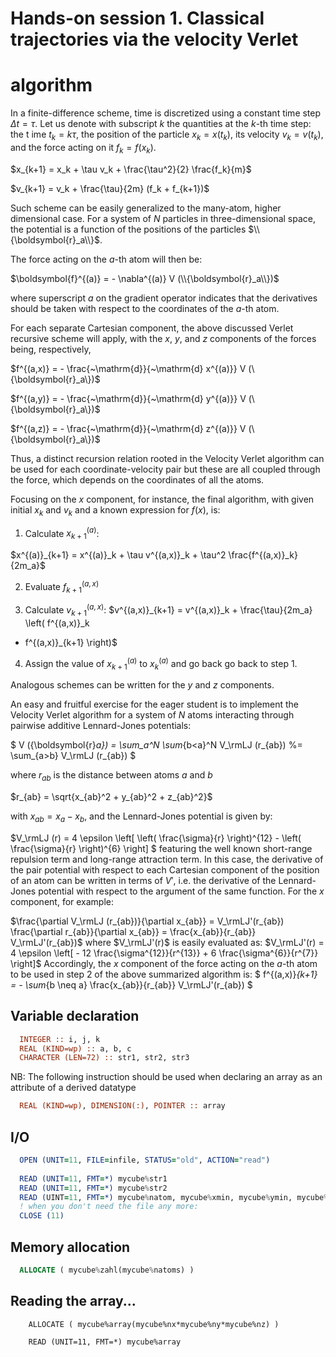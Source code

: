 # Hands-on session 1. Classical trajectories via the velocity Verlet
# algorithm

In a finite-difference scheme, time is discretized using a constant time step   $\Delta t = \tau$.
Let us denote with subscript $k$ the quantities at the $k$-th time step: the t  ime $t_k=k\tau$, the position of the particle $x_k = x(t_k)$, its velocity $v_  k =v(t_k)$, and the force acting on it $f_k = f(x_k)$.


$x_{k+1} = x_k + \tau v_k + \frac{\tau^2}{2} \frac{f_k}{m}$

$v_{k+1} = v_k + \frac{\tau}{2m} (f_k + f_{k+1})$

Such scheme can be easily generalized to the many-atom, higher dimensional case.
For a system of
$N$ particles in three-dimensional space, the potential is a function
of the positions of the particles $\\{\boldsymbol{r}_a\\}$.

The force acting on the $a$-th atom will then be:

$\boldsymbol{f}^{(a)} = - \nabla^{(a)} V (\\{\boldsymbol{r}_a\\})$

where superscript $a$ on the gradient operator indicates that the derivatives should be taken with respect to the coordinates of the $a$-th atom.

For each separate Cartesian component, the above discussed Verlet recursive scheme will apply, with the $x$, $y$, and $z$ components of the forces being, respectively,

$f^{(a,x)} = - \frac{~\mathrm{d}}{~\mathrm{d} x^{(a)}} V (\{\boldsymbol{r}_a\})$

$f^{(a,y)} = - \frac{~\mathrm{d}}{~\mathrm{d} y^{(a)}} V (\{\boldsymbol{r}_a\})$

$f^{(a,z)} = - \frac{~\mathrm{d}}{~\mathrm{d} z^{(a)}} V (\{\boldsymbol{r}_a\})$

Thus, a distinct recursion relation rooted in the Velocity Verlet algorithm can be used for each coordinate-velocity pair but these are all coupled through the force, which depends on the coordinates of all the atoms.

Focusing on the $x$ component, for instance, the final algorithm, with given initial $x_k$ and $v_k$ and a known expression for $f(x)$, is:

1. Calculate $x^{(a)}_{k+1}$:

$x^{(a)}_{k+1} = x^{(a)}_k + \tau v^{(a,x)}_k + \tau^2
\frac{f^{(a,x)}_k}{2m_a}$

2. Evaluate $f^{(a,x)}_{k+1}$

3. Calculate $v^{(a,x)}_{k+1}$:
$v^{(a,x)}_{k+1} = v^{(a,x)}_k + \frac{\tau}{2m_a} \left( f^{(a,x)}_k
+ f^{(a,x)}_{k+1} \right)$

4. Assign the value of $x^{(a)}_{k+1}$ to $x^{(a)}_k$ and go back go
back to step 1.

Analogous schemes can be written for the $y$ and $z$ components.

An easy and fruitful exercise for the eager student is to implement the Velocity Verlet algorithm for a system of $N$ atoms interacting through pairwise additive Lennard-Jones potentials:

$
V (\{\boldsymbol{r}_a\})
 = \sum_a^N \sum_{b<a}^N V_\rmLJ (r_{ab})
 %= \sum_{a>b} V_\rmLJ (r_{ab})
$

where $r_{ab}$ is the distance between atoms $a$ and $b$

$r_{ab} = \sqrt{x_{ab}^2 + y_{ab}^2 + z_{ab}^2}$

with $x_{ab} = x_a - x_b$, and the Lennard-Jones potential is given by:

$V_\rmLJ (r) = 4 \epsilon
\left[
	\left( \frac{\sigma}{r} \right)^{12}
	- \left( \frac{\sigma}{r} \right)^{6}
\right]
$
featuring the well known short-range repulsion term and long-range attraction term.
In this case, the
derivative of the pair potential with respect to each Cartesian component of the position of an atom can be written in terms of $V'$, i.e. the derivative of the Lennard-Jones potential with respect to the argument of the same function.
For the $x$ component, for example:

$\frac{\partial V_\rmLJ (r_{ab})}{\partial x_{ab}} = V_\rmLJ'(r_{ab})
\frac{\partial r_{ab}}{\partial x_{ab}} = \frac{x_{ab}}{r_{ab}}
V_\rmLJ'(r_{ab})$
where $V_\rmLJ'(r)$ is easily evaluated as:
$V_\rmLJ'(r) = 4 \epsilon
\left[
	- 12 \frac{\sigma^{12}}{r^{13}}
	+  6 \frac{\sigma^{6}}{r^{7}}
\right]$
Accordingly, the $x$ component of the force acting on the $a$-th atom to be used in step 2
of the above summarized algorithm is:
$
f^{(a,x)}_{k+1} = - \sum_{b \neq a} \frac{x_{ab}}{r_{ab}} V_\rmLJ'(r_{ab})
$


## Variable declaration

```fortran
  INTEGER :: i, j, k                                                 
  REAL (KIND=wp) :: a, b, c                                          
  CHARACTER (LEN=72) :: str1, str2, str3                             
```

NB: The following instruction should be used when declaring an array as an attribute of a derived datatype

```fortran
  REAL (KIND=wp), DIMENSION(:), POINTER :: array                     
```
                                                                      
## I/O                                                                
                                                                      
```fortran
  OPEN (UNIT=11, FILE=infile, STATUS="old", ACTION="read")           
                                                                      
  READ (UNIT=11, FMT=*) mycube%str1
  READ (UNIT=11, FMT=*) mycube%str2
  READ (UINT=11, FMT=*) mycube%natom, mycube%xmin, mycube%ymin, mycube%zmin
  ! when you don't need the file any more:
  CLOSE (11)                                                         
```

## Memory allocation                                                  
                                                                      
```fortran
  ALLOCATE ( mycube%zahl(mycube%natoms) )                            
```
                                                                      
## Reading the array...                                               
                                                                      
```
    ALLOCATE ( mycube%array(mycube%nx*mycube%ny*mycube%nz) )          

    READ (UNIT=11, FMT=*) mycube%array                                
```
